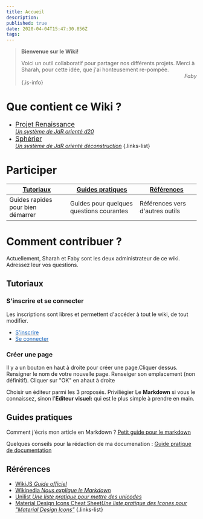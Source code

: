 ```yaml
---
title: Accueil
description: 
published: true
date: 2020-04-04T15:47:30.856Z
tags: 
---
```


> **Bienvenue sur le Wiki!**
>
> Voici un outil collaboratif pour partager nos différents projets.
> Merci à Sharah, pour cette idée, que j'ai honteusement re-pompée.
> <span style="text-align:right;display:block">_Faby_</span>
{.is-info}


# Que contient ce Wiki ?
- [<span style="font-size:1.25em"><i class="mdi mdi-infinity"></i> Projet Renaissance</span> <br> *Un système de JdR orienté d20*](/projet-renaissance)
- [<span style="font-size:1.25em"><i class="mdi mdi-hexagon-multiple-outline"></i> Sphérier</span>  <br> *Un système de JdR orienté déconstruction*](/spherier)
{.links-list}

# Participer

| [Tutoriaux](#get-started) |[Guides pratiques](#howto) |[Références](#references) |
|-|-|-|
|Guides rapides pour bien démarrer|Guides pour quelques questions courantes|Références vers d'autres outils|

# Comment contribuer ?
Actuellement, Sharah et Faby sont les deux administrateur de ce wiki. Adressez leur vos questions.

<a id="get-started"></a>
## Tutoriaux

### S'inscrire et se connecter
Les inscriptions sont libres et permettent d'accéder à tout le wiki, de tout modifier.

- [<span style="color:#1565c0;text-decoration-color:#1565c0">S'inscrire</span>](http://de-dale.hd.free.fr/register)
- [<span style="color:#1565c0;text-decoration-color:#1565c0">Se connecter</span>](http://de-dale.hd.free.fr/login)

### Créer une page 

Il y a un bouton en haut à droite pour créer une page.Cliquer dessus.
Rensigner le nom de votre nouvelle page.
Renseiger son emplacement (non définitif).
Cliquer sur "OK" en ahaut à droite

Choisir un éditeur parmi les 3 proposés. Priviliégier Le **Markdown** si vous le connaissez, sinon l'**Editeur visuel:** qui est le plus simple à prendre en main.
 
 <a id="howto"></a>
 ## Guides pratiques
 
 Comment j'écris mon article en Markdown ? [Petit guide pour le markdown](/home/markdown)
 
 Quelques conseils pour la rédaction de ma documenation : [Guide pratique de documentation](/home/howto/documentation-guidelines)
 
 <a id="references"></a>
 ## Rérérences
 
 - [WikiJS *Guide officiel*](https://docs.requarks.io/guide/intro)
 - [Wikipedia *Nous explique le Markdown*](https://fr.wikipedia.org/wiki/Markdown) 
 - [Unilist *Une liste pratique pour mettre des unicodes*](https://unilist.raphaelbastide.com)
- [Material Design Icons Cheat Sheet*Une liste pratique des Icones pour "Material Design Icons"*](https://cdn.materialdesignicons.com/5.0.45/)
{.links-list}